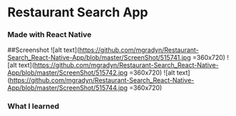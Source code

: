 # Restaurant Search App
### Made with React Native



##Screenshot
![alt text](https://github.com/mgradyn/Restaurant-Search_React-Native-App/blob/master/ScreenShot/515741.jpg =360x720)
![alt text](https://github.com/mgradyn/Restaurant-Search_React-Native-App/blob/master/ScreenShot/515742.jpg =360x720)
![alt text](https://github.com/mgradyn/Restaurant-Search_React-Native-App/blob/master/ScreenShot/515744.jpg =360x720)


### What I learned 


